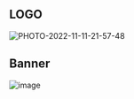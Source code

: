## LOGO
![PHOTO-2022-11-11-21-57-48](https://user-images.githubusercontent.com/101758884/204804078-15796600-f007-4f6a-a29d-b915a70dbaae.jpg)

## Banner 
![image](https://user-images.githubusercontent.com/101758884/204804795-50c8a381-d89e-47a1-bd0b-2ef1fe9dad63.png)
